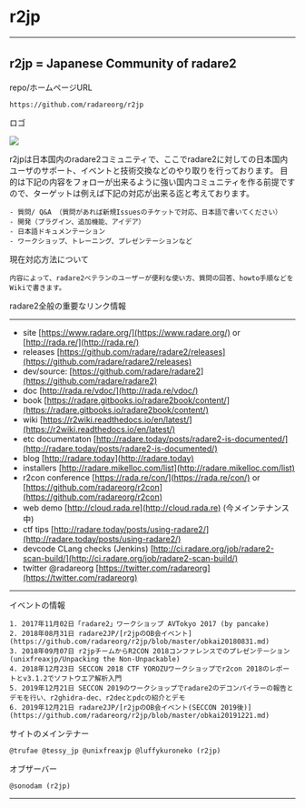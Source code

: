 # r2jp

---

## r2jp = Japanese Community of radare2　

repo/ホームページURL
```
https://github.com/radareorg/r2jp
```

ロゴ

[![](http://bit.ly/2zfKbzD)](http://bit.ly/2zfKbzD)


r2jpは日本国内のradare2コミュニティで、ここでradare2に対しての日本国内ユーザのサポート、イベントと技術交換などのやり取りを行っております。
目的は下記の内容をフォローが出来るように強い国内コミュニティを作る前提ですので、ターゲットは例えば下記の対応が出来る迄と考えております。
```
- 質問/ Q&A （質問があれば新規Issuesのチケットで対応、日本語で書いてください）
- 開発（プラグイン、追加機能、アイデア）
- 日本語ドキュメンテーション
- ワークショップ、トレーニング、プレゼンテーションなど
```

現在対応方法について
```
内容によって、radare2ベテランのユーザーが便利な使い方、質問の回答、howto手順などをWikiで書きます。
```

radare2全般の重要なリンク情報

---
- site [https://www.radare.org/](https://www.radare.org/) or [http://rada.re/](http://rada.re/)
- releases [https://github.com/radare/radare2/releases](https://github.com/radare/radare2/releases)
- dev/source: [https://github.com/radare/radare2](https://github.com/radare/radare2)
- doc [http://rada.re/vdoc/](http://rada.re/vdoc/)
- book [https://radare.gitbooks.io/radare2book/content/](https://radare.gitbooks.io/radare2book/content/)
- wiki [https://r2wiki.readthedocs.io/en/latest/](https://r2wiki.readthedocs.io/en/latest/)
- etc documentaton [http://radare.today/posts/radare2-is-documented/](http://radare.today/posts/radare2-is-documented/)
- blog [http://radare.today](http://radare.today)
- installers [http://radare.mikelloc.com/list](http://radare.mikelloc.com/list)
- r2con conference [https://rada.re/con/](https://rada.re/con/) or [https://github.com/radareorg/r2con](https://github.com/radareorg/r2con)
- web demo [http://cloud.rada.re](http://cloud.rada.re) (今メインテナンス中)
- ctf tips [http://radare.today/posts/using-radare2/](http://radare.today/posts/using-radare2/)
- devcode CLang checks (Jenkins) [http://ci.radare.org/job/radare2-scan-build/](http://ci.radare.org/job/radare2-scan-build/)
- twitter @radareorg [https://twitter.com/radareorg](https://twitter.com/radareorg)
---
 
 イベントの情報
```
1. 2017年11月02日「radare2」ワークショップ AVTokyo 2017 (by pancake)
2. 2018年08月31日 radare2JP/[r2jpのOB会イベント](https://github.com/radareorg/r2jp/blob/master/obkai20180831.md)
3. 2018年09月07日 r2jpチームからR2CON 2018コンファレンスでのプレゼンテーション (unixfreaxjp/Unpacking the Non-Unpackable)
4. 2018年12月23日 SECCON 2018 CTF YOROZUワークショップでr2con 2018のレポートとv3.1.2でソフトウエア解析入門
5. 2019年12月21日 SECCON 2019のワークショップでradare2のデコンパイラーの報告とデモを行い、r2ghidra-dec、r2decとpdcの紹介とデモ
6. 2019年12月21日 radare2JP/[r2jpのOB会イベント(SECCON 2019後)](https://github.com/radareorg/r2jp/blob/master/obkai20191221.md)
```
 
サイトのメインテナー
```
@trufae @tessy_jp @unixfreaxjp @luffykuroneko (r2jp)
```

オブザーバー
```
@sonodam (r2jp)
```
---


